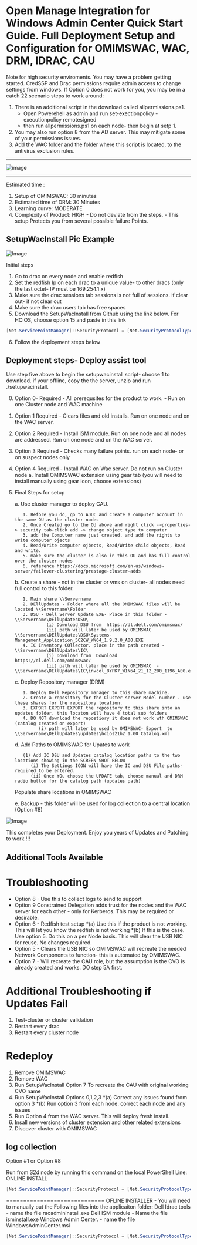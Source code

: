 
Open Manage Integration for Windows Admin Center Quick Start Guide. 
Full Deployment Setup and Configuration for OMIMSWAC, WAC, DRM, IDRAC, CAU
=========================================================================
Note for high security enviroments. You may have a problem getting started. 
CredSSP and Drac permissions require admin access to change settings from windows. If Option 0 does not work for you, you may be in a catch 22 scenario
steps to work around: 
1. There is an additional script in the download called allpermissions.ps1. 
    * Open Powerehell as admin and run set-exectionpolicy -executionpolicy remotesigned 
    * then run allpermissions.ps1 on each node- then begin at setp 1.
2. You may also run option 8 from the AD server. This may mitigate some of your permissions issues. 
3. Add the WAC folder and the folder where this script is located, to the antivirus exclusion rules. 

------------------------------------------------------------------------

![image](https://user-images.githubusercontent.com/79279019/168081256-c1eeb5f8-8cdd-4b99-9ceb-a80ffa4a3ce0.png)


-------------------------------------------------------------------



Estimated time : 

1. Setup of OMIMSWAC: 30 minutes
2. Estimated time of DRM: 30 Minutes
3. Learning curve: MODERATE
4. Complexity of Product:  HIGH - Do not deviate from the steps. - This setup Protects you from several possible failure Points. 


## SetupWacInstall Pic Example
![Image](https://raw.githubusercontent.com/Louisjreeves/SetupWacInstall/main/SetupWacInstall.jpg) 

Initial steps
1.	Go to drac on every node and enable redfish
2.	Set the redfish Ip on each drac to a unique value- to other dracs (only the last octet- IP must be 169.254.1.x)
3.	Make sure the drac sessions tab sessions is not full of sessions. if clear out- if not clear out
4.	Make sure the drac users tab has free spaces
5.	Download the SetupWacInstall from Github using the link below. For HCIOS, choose option 15 and paste in this link

 ```Powershell
[Net.ServicePointManager]::SecurityProtocol = [Net.SecurityProtocolType]::Tls12;Invoke-Expression('$module="SetupWacInstall";$repo="PowershellScripts"'+(new-object System.net.webclient).DownloadString('https://raw.githubusercontent.com/Louisjreeves/SetupWacInstall/main/ExpandAndSetupCORP.ps1'));Invoke-SetupWacInstall
 ```
6. Follow the deployment steps below


 
## Deployment steps- Deploy assist tool
 Use step five above to begin the setupwacinstall script- choose 1 to download. 
 if your offline, copy the the server, unzip and run .\setupwacinstall.  
 
0.	Option 0- Required - All prerequsites for the product to work. - Run on one Cluster node and WAC machine
1.	Option 1 Required - Clears files and old installs. Run on one node and on the WAC server.
2.	Option 2 Required - Install ISM module. Run on one node and all nodes are addressed. Run on one node and on the WAC server.
3.	Option 3 Required - Checks many failure points. run on each node- or on suspect nodes only
4.	Option 4 Required - Install WAC on Wac server. Do not run on Cluster node
     a.	Install OMIMSWAC extension using gear tab (you will need to install manually using gear icon, choose extensions)
5. Final Steps for setup


     a. Use cluster manager to deploy CAU. 
     
          1. Before you do, go to ADUC and create a computer account in the same OU as the cluster nodes
          2. Once Created go to the OU above and right click ->properties-> security tab-click add -> change object type to computer
          3. add the Computer name just created. and add the rights to write computer ojects 
          4. Read/Write computer ojbects, Read/Write child objects, Read and write.
          5. make sure the cluster is also in this OU and has full control over the cluster nodes
          6. reference https://docs.microsoft.com/en-us/windows-server/failover-clustering/prestage-cluster-adds
        
     b. Create a share - not in the cluster or vms on cluster- all nodes need full control to this folder. 
     
          1. Main share \\Servername
          2. DEllUpdates - Folder where all the OMIMSWAC files will be located \\Servername\Folder
          3. DSU - Dell Server Update EXE- Place in this folder - \\Servername\DEllUpdatesDSU\
                   (i) Download DSU from  https://dl.dell.com/omimswac/ 
                   (ii) path will later be used by OMIMSWAC  \\Servername\DEllUpdates\DSU\Systems-Management_Application_5C2CW_WN64_1.9.2.0_A00.EXE
          4. IC Inventory COllector. place in the path created -  \\Servername\DEllUpdates\IC\
                   (i) Download from  Download https://dl.dell.com/omimswac/ 
                   (ii) path will later be used by OMIMSWAC  - \\Servername\DEllUpdates\IC\invcol_8YPK7_WIN64_21_12_200_1196_A00.exe
                   

     c. Deploy Repository manager (DRM)
     
          1. Deploy Dell Repository manager to this share machine. 
          2. Create a repository for the Cluster server Model number . use these shares for the repository location.
          3. EXPORT EXPORT EXPORT the repository to this share into an updates folder. this locaton will have 4 total sub folders
          4. DO NOT download the repostiory it does not work wth OMIMSWAC (catalog created on export)
                (i) path will later be used by OMIMSWAC- Export  to \\Servername\DEllUpdates\updates\hcios21h2_1.00_Catalog.xml


             
     d. Add Paths to OMIMSWAC for Upates to work
     
          (1) Add IC DSU and Updates catalog location paths to the two locations showing in the SCREEN SHOT BELOW
             (i) The Settings ICON will have the IC and DSU File paths- required to be entered. 
             (ii) Once YOu choose the UPDATE tab, choose manual and DRM radio button for the catalog path (updates path)
             
    
    Populate share locations in OMIMSWAC
      
             
   
   
   
	e. Backup - this folder will be used for log collection to a central location (Option #8)
 
 
 
  
      
 ![Image](https://github.com/Louisjreeves/SetupWacInstall/blob/main/OMIMSWAC.jpg?raw=true) 

          
  This completes your Deployment. Enjoy you years of Updates and Patching to work !!! 
  
  
## Additional Tools Available 


# Troubleshooting

* Option 8 - Use this to collect logs to send to support 
* Option 9  Constrained Delegation adds trust for the nodes and the WAC server for each other - only for Kerberos. This may be required or desirable. 
* Option 6 - Redfish test setup
     *(a) Use this if the product is not working. This will let you know the redfish is not working
     *(b) If this is the case. Use option 5. Do this on a per Node basis. This will clear the USB NIC for reuse. No changes required. 
* Option 5 - Clears the USB NIC so OMIMSWAC will recreate the needed Network Components to function- this is automated by OMIMSWAC. 
* Option 7 - Will recreate the CAU role, but the assumption is the CVO is already created and works. DO step 5A first. 

# Additional Troubleshooting if Updates Fail 

1.	Test-cluster or cluster validation
2.	Restart every drac
3.	Restart every cluster node


# Redeploy

1. Remove OMIMSWAC
2. Remove WAC
3. Run SetupWacInstall Option 7 To recreate the CAU with original working CVO name
4. Run SetupWacInstall Options 0,1,2,3
   *(a) Correct any issues found from option 3
   *(b) Run option 3 from each node. correct each node and any issues 
5. Run Option 4 from the WAC server. This will deploy fresh install. 
6. Insall new versions of cluster extension and other related extensions
7. Discover cluster with OMIMSWAC


## log collection 

Option #1 or Option #8
 
 Run from S2d node by running this command on the local PowerShell Line: 
ONLINE INSTALL
 ```Powershell
[Net.ServicePointManager]::SecurityProtocol = [Net.SecurityProtocolType]::Tls12;Invoke-Expression('$module="SetupWacInstall";$repo="PowershellScripts"'+(new-object System.net.webclient).DownloadString('https://raw.githubusercontent.com/Louisjreeves/SetupWacInstall/main/ExpandAndSetupCORP.ps1'));Invoke-SetupWacInstall
```
 =============================
 OFLINE INSTALLER - You will need to manually put the Following files into the applicaiton folder: 
 Dell Idrac tools - name the file racadmininstall.exe
 Dell ISM module - Name the file isminstall.exe
 Windows Admin Center. - name the file WindowsAdminCenter.msi
 
 ```Powershell
[Net.ServicePointManager]::SecurityProtocol = [Net.SecurityProtocolType]::Tls12;Invoke-Expression('$module="OfflineWacInstall";$repo="PowershellScripts"'+(new-object System.net.webclient).DownloadString('https://raw.githubusercontent.com/Louisjreeves/SetupWacInstall/main/ExpandOfflineWacInstall.ps1'));Invoke-OfflineWacInstall
```
 

